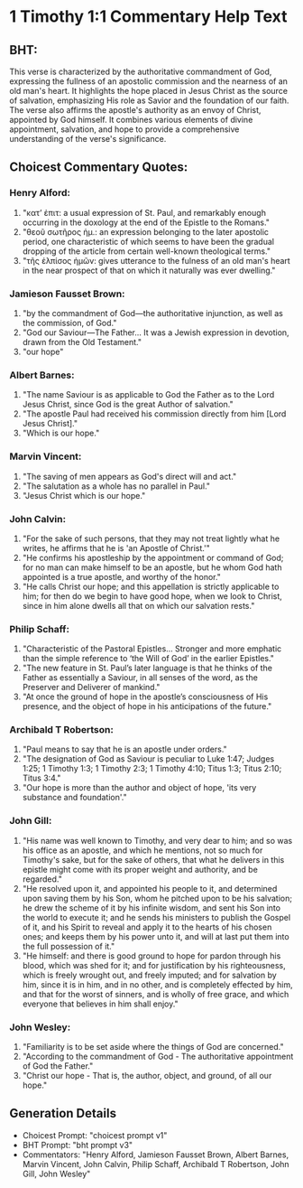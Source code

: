# 1 Timothy 1:1 Commentary Help Text

## BHT:
This verse is characterized by the authoritative commandment of God, expressing the fullness of an apostolic commission and the nearness of an old man's heart. It highlights the hope placed in Jesus Christ as the source of salvation, emphasizing His role as Savior and the foundation of our faith. The verse also affirms the apostle's authority as an envoy of Christ, appointed by God himself. It combines various elements of divine appointment, salvation, and hope to provide a comprehensive understanding of the verse's significance.

## Choicest Commentary Quotes:
### Henry Alford:
1. "κατʼ ἐπιτ: a usual expression of St. Paul, and remarkably enough occurring in the doxology at the end of the Epistle to the Romans."
2. "θεοῦ σωτῆρος ἡμ.: an expression belonging to the later apostolic period, one characteristic of which seems to have been the gradual dropping of the article from certain well-known theological terms."
3. "τῆς ἐλπίσος ἡμῶν: gives utterance to the fulness of an old man's heart in the near prospect of that on which it naturally was ever dwelling."

### Jamieson Fausset Brown:
1. "by the commandment of God—the authoritative injunction, as well as the commission, of God." 
2. "God our Saviour—The Father... It was a Jewish expression in devotion, drawn from the Old Testament." 
3. "our hope"

### Albert Barnes:
1. "The name Saviour is as applicable to God the Father as to the Lord Jesus Christ, since God is the great Author of salvation."
2. "The apostle Paul had received his commission directly from him [Lord Jesus Christ]."
3. "Which is our hope."

### Marvin Vincent:
1. "The saving of men appears as God's direct will and act." 
2. "The salutation as a whole has no parallel in Paul."
3. "Jesus Christ which is our hope."

### John Calvin:
1. "For the sake of such persons, that they may not treat lightly what he writes, he affirms that he is 'an Apostle of Christ.'" 
2. "He confirms his apostleship by the appointment or command of God; for no man can make himself to be an apostle, but he whom God hath appointed is a true apostle, and worthy of the honor." 
3. "He calls Christ our hope; and this appellation is strictly applicable to him; for then do we begin to have good hope, when we look to Christ, since in him alone dwells all that on which our salvation rests."

### Philip Schaff:
1. "Characteristic of the Pastoral Epistles... Stronger and more emphatic than the simple reference to ‘the Will of God’ in the earlier Epistles."
2. "The new feature in St. Paul’s later language is that he thinks of the Father as essentially a Saviour, in all senses of the word, as the Preserver and Deliverer of mankind."
3. "At once the ground of hope in the apostle’s consciousness of His presence, and the object of hope in his anticipations of the future."

### Archibald T Robertson:
1. "Paul means to say that he is an apostle under orders."
2. "The designation of God as Saviour is peculiar to Luke 1:47; Judges 1:25; 1 Timothy 1:3; 1 Timothy 2:3; 1 Timothy 4:10; Titus 1:3; Titus 2:10; Titus 3:4."
3. "Our hope is more than the author and object of hope, 'its very substance and foundation'."

### John Gill:
1. "His name was well known to Timothy, and very dear to him; and so was his office as an apostle, and which he mentions, not so much for Timothy's sake, but for the sake of others, that what he delivers in this epistle might come with its proper weight and authority, and be regarded."
2. "He resolved upon it, and appointed his people to it, and determined upon saving them by his Son, whom he pitched upon to be his salvation; he drew the scheme of it by his infinite wisdom, and sent his Son into the world to execute it; and he sends his ministers to publish the Gospel of it, and his Spirit to reveal and apply it to the hearts of his chosen ones; and keeps them by his power unto it, and will at last put them into the full possession of it."
3. "He himself: and there is good ground to hope for pardon through his blood, which was shed for it; and for justification by his righteousness, which is freely wrought out, and freely imputed; and for salvation by him, since it is in him, and in no other, and is completely effected by him, and that for the worst of sinners, and is wholly of free grace, and which everyone that believes in him shall enjoy."

### John Wesley:
1. "Familiarity is to be set aside where the things of God are concerned."
2. "According to the commandment of God - The authoritative appointment of God the Father."
3. "Christ our hope - That is, the author, object, and ground, of all our hope."


## Generation Details
- Choicest Prompt: "choicest prompt v1"
- BHT Prompt: "bht prompt v3"
- Commentators: "Henry Alford, Jamieson Fausset Brown, Albert Barnes, Marvin Vincent, John Calvin, Philip Schaff, Archibald T Robertson, John Gill, John Wesley"

